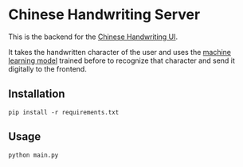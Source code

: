 # Chinese Handwriting Server

This is the backend for the [Chinese Handwriting UI](https://github.com/HitsujiAura/chinese_handwriting_interface).

It takes the handwritten character of the user and uses the [machine learning model]() trained before to recognize that character and send it digitally to the frontend.

## Installation

`
  pip install -r requirements.txt 
`

## Usage

`
  python main.py
`

